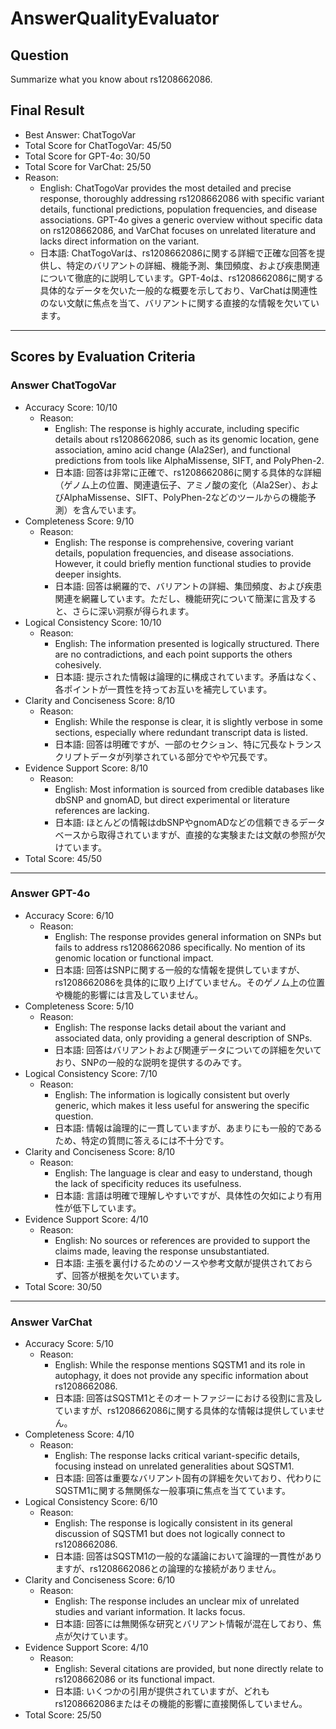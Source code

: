 # AnswerQualityEvaluator

## Question

Summarize what you know about rs1208662086.

## Final Result

- Best Answer: ChatTogoVar
- Total Score for ChatTogoVar: 45/50
- Total Score for GPT-4o: 30/50
- Total Score for VarChat: 25/50
- Reason:
  - English: ChatTogoVar provides the most detailed and precise response, thoroughly addressing rs1208662086 with specific variant details, functional predictions, population frequencies, and disease associations. GPT-4o gives a generic overview without specific data on rs1208662086, and VarChat focuses on unrelated literature and lacks direct information on the variant.
  - 日本語: ChatTogoVarは、rs1208662086に関する詳細で正確な回答を提供し、特定のバリアントの詳細、機能予測、集団頻度、および疾患関連について徹底的に説明しています。GPT-4oは、rs1208662086に関する具体的なデータを欠いた一般的な概要を示しており、VarChatは関連性のない文献に焦点を当て、バリアントに関する直接的な情報を欠いています。

---

## Scores by Evaluation Criteria

### Answer ChatTogoVar
- Accuracy Score: 10/10
  - Reason: 
    - English: The response is highly accurate, including specific details about rs1208662086, such as its genomic location, gene association, amino acid change (Ala2Ser), and functional predictions from tools like AlphaMissense, SIFT, and PolyPhen-2.
    - 日本語: 回答は非常に正確で、rs1208662086に関する具体的な詳細（ゲノム上の位置、関連遺伝子、アミノ酸の変化（Ala2Ser）、およびAlphaMissense、SIFT、PolyPhen-2などのツールからの機能予測）を含んでいます。
- Completeness Score: 9/10
  - Reason: 
    - English: The response is comprehensive, covering variant details, population frequencies, and disease associations. However, it could briefly mention functional studies to provide deeper insights.
    - 日本語: 回答は網羅的で、バリアントの詳細、集団頻度、および疾患関連を網羅しています。ただし、機能研究について簡潔に言及すると、さらに深い洞察が得られます。
- Logical Consistency Score: 10/10
  - Reason: 
    - English: The information presented is logically structured. There are no contradictions, and each point supports the others cohesively.
    - 日本語: 提示された情報は論理的に構成されています。矛盾はなく、各ポイントが一貫性を持ってお互いを補完しています。
- Clarity and Conciseness Score: 8/10
  - Reason: 
    - English: While the response is clear, it is slightly verbose in some sections, especially where redundant transcript data is listed.
    - 日本語: 回答は明確ですが、一部のセクション、特に冗長なトランスクリプトデータが列挙されている部分でやや冗長です。
- Evidence Support Score: 8/10
  - Reason: 
    - English: Most information is sourced from credible databases like dbSNP and gnomAD, but direct experimental or literature references are lacking.
    - 日本語: ほとんどの情報はdbSNPやgnomADなどの信頼できるデータベースから取得されていますが、直接的な実験または文献の参照が欠けています。
- Total Score: 45/50

---

### Answer GPT-4o
- Accuracy Score: 6/10
  - Reason: 
    - English: The response provides general information on SNPs but fails to address rs1208662086 specifically. No mention of its genomic location or functional impact.
    - 日本語: 回答はSNPに関する一般的な情報を提供していますが、rs1208662086を具体的に取り上げていません。そのゲノム上の位置や機能的影響には言及していません。
- Completeness Score: 5/10
  - Reason: 
    - English: The response lacks detail about the variant and associated data, only providing a general description of SNPs.
    - 日本語: 回答はバリアントおよび関連データについての詳細を欠いており、SNPの一般的な説明を提供するのみです。
- Logical Consistency Score: 7/10
  - Reason: 
    - English: The information is logically consistent but overly generic, which makes it less useful for answering the specific question.
    - 日本語: 情報は論理的に一貫していますが、あまりにも一般的であるため、特定の質問に答えるには不十分です。
- Clarity and Conciseness Score: 8/10
  - Reason: 
    - English: The language is clear and easy to understand, though the lack of specificity reduces its usefulness.
    - 日本語: 言語は明確で理解しやすいですが、具体性の欠如により有用性が低下しています。
- Evidence Support Score: 4/10
  - Reason: 
    - English: No sources or references are provided to support the claims made, leaving the response unsubstantiated.
    - 日本語: 主張を裏付けるためのソースや参考文献が提供されておらず、回答が根拠を欠いています。
- Total Score: 30/50

---

### Answer VarChat
- Accuracy Score: 5/10
  - Reason: 
    - English: While the response mentions SQSTM1 and its role in autophagy, it does not provide any specific information about rs1208662086.
    - 日本語: 回答はSQSTM1とそのオートファジーにおける役割に言及していますが、rs1208662086に関する具体的な情報は提供していません。
- Completeness Score: 4/10
  - Reason: 
    - English: The response lacks critical variant-specific details, focusing instead on unrelated generalities about SQSTM1.
    - 日本語: 回答は重要なバリアント固有の詳細を欠いており、代わりにSQSTM1に関する無関係な一般事項に焦点を当てています。
- Logical Consistency Score: 6/10
  - Reason: 
    - English: The response is logically consistent in its general discussion of SQSTM1 but does not logically connect to rs1208662086.
    - 日本語: 回答はSQSTM1の一般的な議論において論理的一貫性がありますが、rs1208662086との論理的な接続がありません。
- Clarity and Conciseness Score: 6/10
  - Reason: 
    - English: The response includes an unclear mix of unrelated studies and variant information. It lacks focus.
    - 日本語: 回答には無関係な研究とバリアント情報が混在しており、焦点が欠けています。
- Evidence Support Score: 4/10
  - Reason: 
    - English: Several citations are provided, but none directly relate to rs1208662086 or its functional impact.
    - 日本語: いくつかの引用が提供されていますが、どれもrs1208662086またはその機能的影響に直接関係していません。
- Total Score: 25/50